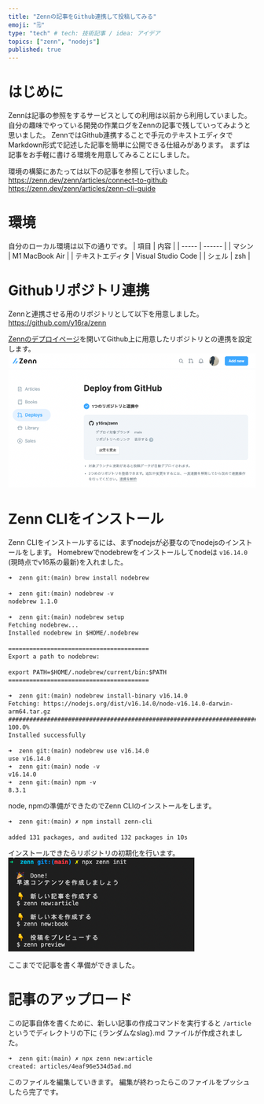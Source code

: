```yaml
---
title: "Zennの記事をGithub連携して投稿してみる"
emoji: "🗒"
type: "tech" # tech: 技術記事 / idea: アイデア
topics: ["zenn", "nodejs"]
published: true
---
```


# はじめに
Zennは記事の参照をするサービスとしての利用は以前から利用していました。
自分の趣味でやっている開発の作業ログをZennの記事で残していってみようと思いました。
ZennではGithub連携することで手元のテキストエディタでMarkdown形式で記述した記事を簡単に公開できる仕組みがあります。
まずは記事をお手軽に書ける環境を用意してみることにしました。

環境の構築にあたっては以下の記事を参照して行いました。
https://zenn.dev/zenn/articles/connect-to-github
https://zenn.dev/zenn/articles/zenn-cli-guide

# 環境
自分のローカル環境は以下の通りです。
| 項目 | 内容 |
| ----- | ------ |
| マシン | M1 MacBook Air |
| テキストエディタ | Visual Studio Code |
| シェル | zsh |

# Githubリポジトリ連携
 Zennと連携させる用のリポジトリとして以下を用意しました。
https://github.com/y16ra/zenn

[Zennのデプロイページ](https://zenn.dev/dashboard/deploys)を開いてGithub上に用意したリポジトリとの連携を設定します。
![Github連携後の画面イメージ](/images/ss-2022-03-14-9.13.54.png)

# Zenn CLIをインストール
Zenn CLIをインストールするには、まずnodejsが必要なのでnodejsのインストールをします。
Homebrewでnodebrewをインストールしてnodeは `v16.14.0` (現時点でv16系の最新)を入れました。

```
➜  zenn git:(main) brew install nodebrew

➜  zenn git:(main) nodebrew -v
nodebrew 1.1.0

➜  zenn git:(main) nodebrew setup
Fetching nodebrew...
Installed nodebrew in $HOME/.nodebrew

========================================
Export a path to nodebrew:

export PATH=$HOME/.nodebrew/current/bin:$PATH
========================================

➜  zenn git:(main) nodebrew install-binary v16.14.0        
Fetching: https://nodejs.org/dist/v16.14.0/node-v16.14.0-darwin-arm64.tar.gz
################################################################################### 100.0%
Installed successfully

➜  zenn git:(main) nodebrew use v16.14.0
use v16.14.0
➜  zenn git:(main) node -v              
v16.14.0
➜  zenn git:(main) npm -v 
8.3.1
```

node, npmの準備ができたのでZenn CLIのインストールをします。

```
➜  zenn git:(main) ✗ npm install zenn-cli

added 131 packages, and audited 132 packages in 10s
```

インストールできたらリポジトリの初期化を行います。
![](/images/ss-2022-03-14-9.31.32.png)

ここまでで記事を書く準備ができました。

# 記事のアップロード
この記事自体を書くために、新しい記事の作成コマンドを実行すると `/article` というでディレクトリの下に {ランダムなslag}.md ファイルが作成されました。

```
➜  zenn git:(main) ✗ npx zenn new:article
created: articles/4eaf96e534d5ad.md
```

このファイルを編集していきます。
編集が終わったらこのファイルをプッシュしたら完了です。